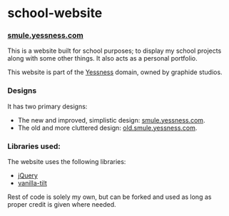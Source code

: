 # school-website

### [smule.yessness.com](https://smule.yessness.com/)

This is a website built for school purposes; to display my school projects along with some other things. It also acts as a personal portfolio.

This website is part of the [Yessness](https://yessness.com/) domain, owned by graphide studios.

### Designs

It has two primary designs:
- The new and improved, simplistic design: [smule.yessness.com](https://smule.yessness.com/).
- The old and more cluttered design: [old.smule.yessness.com](https://old.smule.yessness.com/).

### Libraries used:

The website uses the following libraries:
- [jQuery](https://jquery.com/)
- [vanilla-tilt](https://micku7zu.github.io/vanilla-tilt.js/)

Rest of code is solely my own, but can be forked and used as long as proper credit is given where needed.